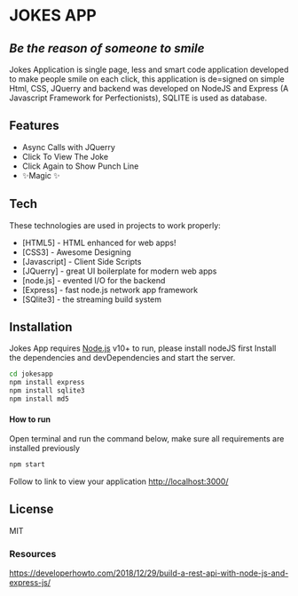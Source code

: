 
# JOKES APP
## _Be the reason of someone to smile_


Jokes Application is single page, less and smart code application developed to make people smile on each click, this application is de=signed on simple Html, CSS, JQuerry and backend was developed on NodeJS and Express (A Javascript Framework for Perfectionists), SQLITE is used as database.

## Features
 - Async Calls with JQuerry
 - Click To View The Joke
 - Click Again to Show Punch Line
 - ✨Magic ✨

## Tech

These technologies are used in projects to work properly:

- [HTML5] - HTML enhanced for web apps!
- [CSS3] - Awesome Designing
- [Javascript] - Client Side Scripts
- [JQuerry] - great UI boilerplate for modern web apps
- [node.js] - evented I/O for the backend
- [Express] - fast node.js network app framework
- [SQlite3] - the streaming build system

## Installation

Jokes App requires [Node.js](https://nodejs.org/en/) v10+ to run, please install nodeJS first
Install the dependencies and devDependencies and start the server.

```sh
cd jokesapp
npm install express
npm install sqlite3
npm install md5
```

#### How to run
Open terminal and run the command below, make sure all requirements are installed previously
```sh
npm start
```
Follow to link to view your application [http://localhost:3000/](http://localhost:3000/)
## License
MIT

### Resources
https://developerhowto.com/2018/12/29/build-a-rest-api-with-node-js-and-express-js/
